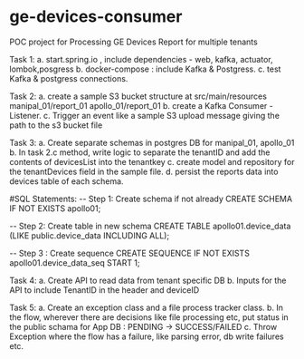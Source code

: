 # ge-devices-consumer
POC project for Processing GE Devices Report for multiple tenants

Task 1:
a. start.spring.io , include dependencies - web, kafka, actuator, lombok,posgress
b. docker-compose : include Kafka & Postgress.
c. test Kafka & postgress connections.

Task 2:
a. create a sample S3 bucket structure at src/main/resources
manipal_01/report_01
apollo_01/report_01
b. create a Kafka Consumer - Listener.
c. Trigger an event like a sample S3 upload message giving the path to the s3 bucket file 

Task 3:
a. Create separate schemas in postgres DB for manipal_01, apollo_01
b. In task 2.c method, write logic to separate the tenantID and add the contents of devicesList
into the tenantkey
c. create model and repository for the tenantDevices field in the sample file.
d. persist the reports data into devices table of each schema.


#SQL Statements:
-- Step 1: Create schema if not already
CREATE SCHEMA IF NOT EXISTS apollo01;

-- Step 2: Create table in new schema
CREATE TABLE apollo01.device_data (LIKE public.device_data INCLUDING ALL);

-- Step 3 : Create sequence
CREATE SEQUENCE IF NOT EXISTS apollo01.device_data_seq START 1;


Task 4:
a. Create API to read data from tenant specific DB
b. Inputs for the API to include TenantID in the header and deviceID

Task 5:
a. Create an exception class and a file process tracker class.
b. In the flow, wherever there are decisions like file processing etc,
put status in the public schama for App DB : PENDING -> SUCCESS/FAILED
c. Throw Exception where the flow has a failure, like parsing error, db write failures etc.

